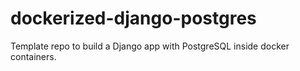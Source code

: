 # dockerized-django-postgres
Template repo to build a Django app with PostgreSQL inside docker containers.
